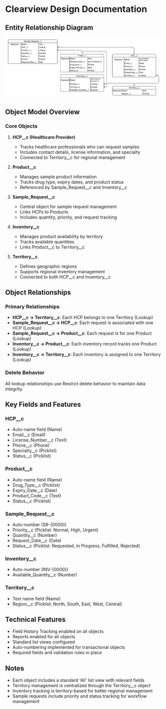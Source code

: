 # Clearview Design Documentation

## Entity Relationship Diagram
![Clearview ER Diagram](er-diagram.png)

## Object Model Overview

### Core Objects
1. **HCP__c (Healthcare Provider)**
   - Tracks healthcare professionals who can request samples
   - Includes contact details, license information, and specialty
   - Connected to Territory__c for regional management

2. **Product__c**
   - Manages sample product information
   - Tracks drug type, expiry dates, and product status
   - Referenced by Sample_Request__c and Inventory__c

3. **Sample_Request__c**
   - Central object for sample request management
   - Links HCPs to Products
   - Includes quantity, priority, and request tracking

4. **Inventory__c**
   - Manages product availability by territory
   - Tracks available quantities
   - Links Product__c to Territory__c

5. **Territory__c**
   - Defines geographic regions
   - Supports regional inventory management
   - Connected to both HCP__c and Inventory__c

## Object Relationships
### Primary Relationships
- **HCP__c → Territory__c**: Each HCP belongs to one Territory (Lookup)
- **Sample_Request__c → HCP__c**: Each request is associated with one HCP (Lookup)
- **Sample_Request__c → Product__c**: Each request is for one Product (Lookup)
- **Inventory__c → Product__c**: Each inventory record tracks one Product (Lookup)
- **Inventory__c → Territory__c**: Each inventory is assigned to one Territory (Lookup)

### Delete Behavior
All lookup relationships use Restrict delete behavior to maintain data integrity.

## Key Fields and Features

### HCP__c
- Auto-name field (Name)
- Email__c (Email)
- License_Number__c (Text)
- Phone__c (Phone)
- Specialty__c (Picklist)
- Status__c (Picklist)

### Product__c
- Auto-name field (Name)
- Drug_Type__c (Picklist)
- Expiry_Date__c (Date)
- Product_Code__c (Text)
- Status__c (Picklist)

### Sample_Request__c
- Auto-number (SR-{0000})
- Priority__c (Picklist: Normal, High, Urgent)
- Quantity__c (Number)
- Request_Date__c (Date)
- Status__c (Picklist: Requested, In Progress, Fulfilled, Rejected)

### Inventory__c
- Auto-number (INV-{0000})
- Available_Quantity__c (Number)

### Territory__c
- Text name field (Name)
- Region__c (Picklist: North, South, East, West, Central)

## Technical Features
- Field History Tracking enabled on all objects
- Reports enabled for all objects
- Standard list views configured
- Auto-numbering implemented for transactional objects
- Required fields and validation rules in place

## Notes
- Each object includes a standard 'All' list view with relevant fields
- Territory management is centralized through the Territory__c object
- Inventory tracking is territory-based for better regional management
- Sample requests include priority and status tracking for workflow management
